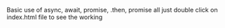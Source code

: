 Basic use of async, await, promise, .then, promise all 
just double click on index.html file to see the working

